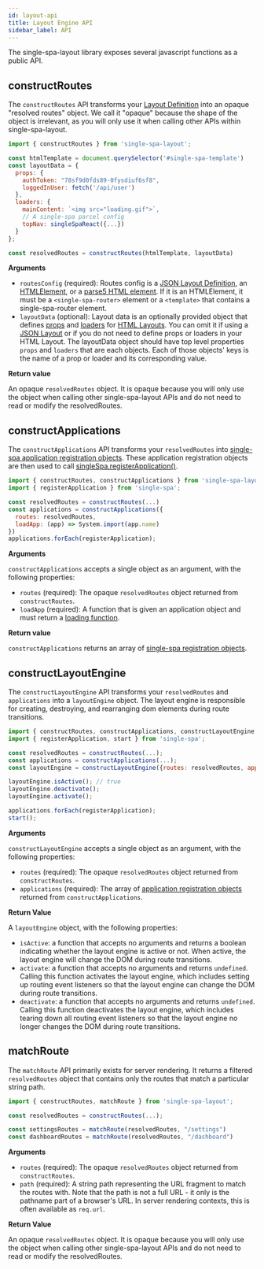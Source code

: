 ```yaml
---
id: layout-api
title: Layout Engine API
sidebar_label: API
---
```


The single-spa-layout library exposes several javascript functions as a public API.

## constructRoutes

The `constructRoutes` API transforms your [Layout Definition](./layout-definition.md) into an opaque "resolved routes" object. We call it "opaque" because the shape of the object is irrelevant, as you will only use it when calling other APIs within single-spa-layout.

```js
import { constructRoutes } from 'single-spa-layout';

const htmlTemplate = document.querySelector('#single-spa-template')
const layoutData = {
  props: {
    authToken: "78sf9d0fds89-0fysdiuf6sf8",
    loggedInUser: fetch('/api/user')
  },
  loaders: {
    mainContent: `<img src="loading.gif">`,
    // A single-spa parcel config
    topNav: singleSpaReact({...})
  }
};

const resolvedRoutes = constructRoutes(htmlTemplate, layoutData)
```

**Arguments**

- `routesConfig` (required): Routes config is a [JSON Layout Definition](./layout-definition.md#json-layouts), an [HTMLElement](https://developer.mozilla.org/en-US/docs/Web/API/HTMLElement), or a [parse5 HTML element](https://github.com/inikulin/parse5). If it is an HTMLElement, it must be a `<single-spa-router>` element or a `<template>` that contains a single-spa-router element.
- `layoutData` (optional): Layout data is an optionally provided object that defines [props](./layout-definition.md#props) and [loaders](./layout-definition.md#props) for [HTML Layouts](./layout-definition.md#html-layouts). You can omit it if using a [JSON Layout](./layout-definition.md#json-layout) or if you do not need to define props or loaders in your HTML Layout. The layoutData object should have top level properties `props` and `loaders` that are each objects. Each of those objects' keys is the name of a prop or loader and its corresponding value.

**Return value**

An opaque `resolvedRoutes` object. It is opaque because you will only use the object when calling other single-spa-layout APIs and do not need to read or modify the resolvedRoutes.

## constructApplications

The `constructApplications` API transforms your `resolvedRoutes` into [single-spa application registration objects](./configuration.md#registering-applications). These application registration objects are then used to call [singleSpa.registerApplication()](./api.md#registerapplication).

```js
import { constructRoutes, constructApplications } from 'single-spa-layout';
import { registerApplication } from 'single-spa';

const resolvedRoutes = constructRoutes(...)
const applications = constructApplications({
  routes: resolvedRoutes,
  loadApp: (app) => System.import(app.name)
})
applications.forEach(registerApplication);
```

**Arguments**

`constructApplications` accepts a single object as an argument, with the following properties:

- `routes` (required): The opaque `resolvedRoutes` object returned from `constructRoutes`.
- `loadApp` (required): A function that is given an application object and must return a [loading function](./configuration#loading-function-or-application).

**Return value**

`constructApplications` returns an array of [single-spa registration objects](./configuration.md#registering-applications).

## constructLayoutEngine

The `constructLayoutEngine` API transforms your `resolvedRoutes` and `applications` into a `layoutEngine` object. The layout engine is responsible for creating, destroying, and rearranging dom elements during route transitions.

```js
import { constructRoutes, constructApplications, constructLayoutEngine } from 'single-spa-layout';
import { registerApplication, start } from 'single-spa';

const resolvedRoutes = constructRoutes(...);
const applications = constructApplications(...);
const layoutEngine = constructLayoutEngine({routes: resolvedRoutes, applications: applications});

layoutEngine.isActive(); // true
layoutEngine.deactivate();
layoutEngine.activate();

applications.forEach(registerApplication);
start();
```

**Arguments**

`constructLayoutEngine` accepts a single object as an argument, with the following properties:

- `routes` (required): The opaque `resolvedRoutes` object returned from `constructRoutes`.
- `applications` (required): The array of [application registration objects](./configuration.md#registering-applications) returned from `constructApplications`.

**Return Value**

A `layoutEngine` object, with the following properties:

- `isActive`: a function that accepts no arguments and returns a boolean indicating whether the layout engine is active or not. When active, the layout engine will change the DOM during route transitions.
- `activate`: a function that accepts no arguments and returns `undefined`. Calling this function activates the layout engine, which includes setting up routing event listeners so that the layout engine can change the DOM during route transitions.
- `deactivate`: a function that accepts no arguments and returns `undefined`. Calling this function deactivates the layout engine, which includes tearing down all routing event listeners so that the layout engine no longer changes the DOM during route transitions.

## matchRoute

The `matchRoute` API primarily exists for server rendering. It returns a filtered `resolvedRoutes` object that contains only the routes that match a particular string path.

```js
import { constructRoutes, matchRoute } from 'single-spa-layout';

const resolvedRoutes = constructRoutes(...);

const settingsRoutes = matchRoute(resolvedRoutes, "/settings")
const dashboardRoutes = matchRoute(resolvedRoutes, "/dashboard")
```

**Arguments**

- `routes` (required): The opaque `resolvedRoutes` object returned from `constructRoutes`.
- `path` (required): A string path representing the URL fragment to match the routes with. Note that the path is not a full URL - it only is the pathname part of a browser's URL. In server rendering contexts, this is often available as `req.url`.

**Return Value**

An opaque `resolvedRoutes` object. It is opaque because you will only use the object when calling other single-spa-layout APIs and do not need to read or modify the resolvedRoutes.
